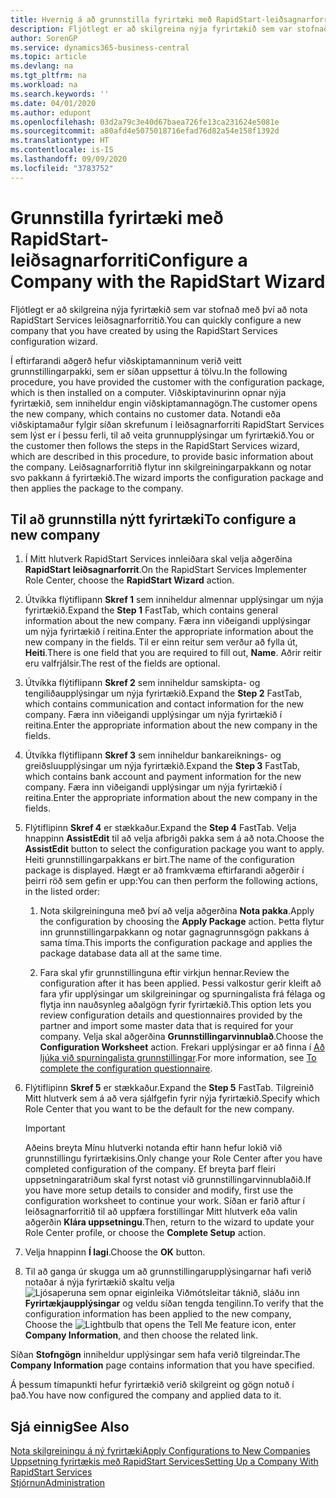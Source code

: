 ```yaml
---
title: Hvernig á að grunnstilla fyrirtæki með RapidStart-leiðsagnarforriti | Microsoft Docs
description: Fljótlegt er að skilgreina nýja fyrirtækið sem var stofnað með því að nota RapidStart Services leiðsagnarforritið.
author: SorenGP
ms.service: dynamics365-business-central
ms.topic: article
ms.devlang: na
ms.tgt_pltfrm: na
ms.workload: na
ms.search.keywords: ''
ms.date: 04/01/2020
ms.author: edupont
ms.openlocfilehash: 03d2a79c3e40d67baea726fe13ca231624e5081e
ms.sourcegitcommit: a80afd4e5075018716efad76d82a54e158f1392d
ms.translationtype: HT
ms.contentlocale: is-IS
ms.lasthandoff: 09/09/2020
ms.locfileid: "3783752"
---
```

# <a name="configure-a-company-with-the-rapidstart-wizard"></a><span data-ttu-id="ea945-103">Grunnstilla fyrirtæki með RapidStart-leiðsagnarforriti</span><span class="sxs-lookup"><span data-stu-id="ea945-103">Configure a Company with the RapidStart Wizard</span></span>
<span data-ttu-id="ea945-104">Fljótlegt er að skilgreina nýja fyrirtækið sem var stofnað með því að nota RapidStart Services leiðsagnarforritið.</span><span class="sxs-lookup"><span data-stu-id="ea945-104">You can quickly configure a new company that you have created by using the RapidStart Services configuration wizard.</span></span>

<span data-ttu-id="ea945-105">Í eftirfarandi aðgerð hefur viðskiptamanninum verið veitt grunnstillingarpakki, sem er síðan uppsettur á tölvu.</span><span class="sxs-lookup"><span data-stu-id="ea945-105">In the following procedure, you have provided the customer with the configuration package, which is then installed on a computer.</span></span> <span data-ttu-id="ea945-106">Viðskiptavinurinn opnar nýja fyrirtækið, sem inniheldur engin viðskiptamannagögn.</span><span class="sxs-lookup"><span data-stu-id="ea945-106">The customer opens the new company, which contains no customer data.</span></span> <span data-ttu-id="ea945-107">Notandi eða viðskiptamaður fylgir síðan skrefunum í leiðsagnarforriti RapidStart Services sem lýst er í þessu ferli, til að veita grunnupplýsingar um fyrirtækið.</span><span class="sxs-lookup"><span data-stu-id="ea945-107">You or the customer then follows the steps in the RapidStart Services wizard, which are described in this procedure, to provide basic information about the company.</span></span> <span data-ttu-id="ea945-108">Leiðsagnarforritið flytur inn skilgreiningarpakkann og notar svo pakkann á fyrirtækið.</span><span class="sxs-lookup"><span data-stu-id="ea945-108">The wizard imports the configuration package and then applies the package to the company.</span></span>  

## <a name="to-configure-a-new-company"></a><span data-ttu-id="ea945-109">Til að grunnstilla nýtt fyrirtæki</span><span class="sxs-lookup"><span data-stu-id="ea945-109">To configure a new company</span></span>  
1. <span data-ttu-id="ea945-110">Í Mitt hlutverk RapidStart Services innleiðara skal velja aðgerðina **RapidStart leiðsagnarforrit**.</span><span class="sxs-lookup"><span data-stu-id="ea945-110">On the RapidStart Services Implementer Role Center, choose the **RapidStart Wizard** action.</span></span>  
2. <span data-ttu-id="ea945-111">Útvíkka flýtiflipann **Skref 1** sem inniheldur almennar upplýsingar um nýja fyrirtækið.</span><span class="sxs-lookup"><span data-stu-id="ea945-111">Expand the **Step 1** FastTab, which contains general information about the new company.</span></span> <span data-ttu-id="ea945-112">Færa inn viðeigandi upplýsingar um nýja fyrirtækið í reitina.</span><span class="sxs-lookup"><span data-stu-id="ea945-112">Enter the appropriate information about the new company in the fields.</span></span> <span data-ttu-id="ea945-113">Til er einn reitur sem verður að fylla út, **Heiti**.</span><span class="sxs-lookup"><span data-stu-id="ea945-113">There is one field that you are required to fill out, **Name**.</span></span> <span data-ttu-id="ea945-114">Aðrir reitir eru valfrjálsir.</span><span class="sxs-lookup"><span data-stu-id="ea945-114">The rest of the fields are optional.</span></span>  
3. <span data-ttu-id="ea945-115">Útvíkka flýtiflipann **Skref 2** sem inniheldur samskipta- og tengiliðaupplýsingar um nýja fyrirtækið.</span><span class="sxs-lookup"><span data-stu-id="ea945-115">Expand the **Step 2** FastTab, which contains communication and contact information for the new company.</span></span> <span data-ttu-id="ea945-116">Færa inn viðeigandi upplýsingar um nýja fyrirtækið í reitina.</span><span class="sxs-lookup"><span data-stu-id="ea945-116">Enter the appropriate information about the new company in the fields.</span></span>
4. <span data-ttu-id="ea945-117">Útvíkka flýtiflipann **Skref 3** sem inniheldur bankareiknings- og greiðsluupplýsingar um nýja fyrirtækið.</span><span class="sxs-lookup"><span data-stu-id="ea945-117">Expand the **Step 3** FastTab, which contains bank account and payment information for the new company.</span></span> <span data-ttu-id="ea945-118">Færa inn viðeigandi upplýsingar um nýja fyrirtækið í reitina.</span><span class="sxs-lookup"><span data-stu-id="ea945-118">Enter the appropriate information about the new company in the fields.</span></span>  
5. <span data-ttu-id="ea945-119">Flýtiflipinn **Skref 4** er stækkaður.</span><span class="sxs-lookup"><span data-stu-id="ea945-119">Expand the **Step 4** FastTab.</span></span> <span data-ttu-id="ea945-120">Velja hnappinn **AssistEdit** til að velja afbrigði pakka sem á að nota.</span><span class="sxs-lookup"><span data-stu-id="ea945-120">Choose the **AssistEdit** button to select the configuration package you want to apply.</span></span> <span data-ttu-id="ea945-121">Heiti grunnstillingarpakkans er birt.</span><span class="sxs-lookup"><span data-stu-id="ea945-121">The name of the configuration package is displayed.</span></span> <span data-ttu-id="ea945-122">Hægt er að framkvæma eftirfarandi aðgerðir í þeirri röð sem gefin er upp:</span><span class="sxs-lookup"><span data-stu-id="ea945-122">You can then perform the following actions, in the listed order:</span></span>  

    1. <span data-ttu-id="ea945-123">Nota skilgreininguna með því að velja aðgerðina **Nota pakka**.</span><span class="sxs-lookup"><span data-stu-id="ea945-123">Apply the configuration by choosing the **Apply Package** action.</span></span> <span data-ttu-id="ea945-124">Þetta flytur inn grunnstillingarpakkann og notar gagnagrunnsgögn pakkans á sama tíma.</span><span class="sxs-lookup"><span data-stu-id="ea945-124">This imports the configuration package and applies the package database data all at the same time.</span></span>  

    2. <span data-ttu-id="ea945-125">Fara skal yfir grunnstillinguna eftir virkjun hennar.</span><span class="sxs-lookup"><span data-stu-id="ea945-125">Review the configuration after it has been applied.</span></span> <span data-ttu-id="ea945-126">Þessi valkostur gerir kleift að fara yfir upplýsingar um skilgreiningar og spurningalista frá félaga og flytja inn nauðsynleg aðalgögn fyrir fyrirtækið.</span><span class="sxs-lookup"><span data-stu-id="ea945-126">This option lets you review configuration details and questionnaires provided by the partner and import some master data that is required for your company.</span></span> <span data-ttu-id="ea945-127">Velja skal aðgerðina **Grunnstillingarvinnublað**.</span><span class="sxs-lookup"><span data-stu-id="ea945-127">Choose the **Configuration Worksheet** action.</span></span> <span data-ttu-id="ea945-128">Frekari upplýsingar er að finna í [Að ljúka við spurningalista grunnstillingar](admin-gather-customer-setup-values.md#to-complete-the-configuration-questionnaire).</span><span class="sxs-lookup"><span data-stu-id="ea945-128">For more information, see [To complete the configuration questionnaire](admin-gather-customer-setup-values.md#to-complete-the-configuration-questionnaire).</span></span>  

6. <span data-ttu-id="ea945-129">Flýtiflipinn **Skref 5** er stækkaður.</span><span class="sxs-lookup"><span data-stu-id="ea945-129">Expand the **Step 5** FastTab.</span></span> <span data-ttu-id="ea945-130">Tilgreinið Mitt hlutverk sem á að vera sjálfgefin fyrir nýja fyrirtækið.</span><span class="sxs-lookup"><span data-stu-id="ea945-130">Specify which Role Center that you want to be the default for the new company.</span></span>  

    > [!IMPORTANT]  
    >  <span data-ttu-id="ea945-131">Aðeins breyta Mínu hlutverki notanda eftir hann hefur lokið við grunnstillingu fyrirtækisins.</span><span class="sxs-lookup"><span data-stu-id="ea945-131">Only change your Role Center after you have completed configuration of the company.</span></span> <span data-ttu-id="ea945-132">Ef breyta þarf fleiri uppsetningaratriðum skal fyrst notast við grunnstillingarvinnublaðið.</span><span class="sxs-lookup"><span data-stu-id="ea945-132">If you have more setup details to consider and modify, first use the configuration worksheet to continue your work.</span></span> <span data-ttu-id="ea945-133">Síðan er farið aftur í leiðsagnarforritið til að uppfæra forstillingar Mitt hlutverk eða valin aðgerðin **Klára uppsetningu**.</span><span class="sxs-lookup"><span data-stu-id="ea945-133">Then, return to the wizard to update your Role Center profile, or choose the **Complete Setup** action.</span></span>

7. <span data-ttu-id="ea945-134">Velja hnappinn **Í lagi**.</span><span class="sxs-lookup"><span data-stu-id="ea945-134">Choose the **OK** button.</span></span>  
8. <span data-ttu-id="ea945-135">Til að ganga úr skugga um að grunnstillingarupplýsingarnar hafi verið notaðar á nýja fyrirtækið skaltu velja ![Ljósaperuna sem opnar eiginleika Viðmótsleitar](media/ui-search/search_small.png "Segðu mér hvað þú vilt gera") táknið, sláðu inn **Fyrirtækjaupplýsingar** og veldu síðan tengda tengilinn.</span><span class="sxs-lookup"><span data-stu-id="ea945-135">To verify that the configuration information has been applied to the new company, Choose the ![Lightbulb that opens the Tell Me feature](media/ui-search/search_small.png "Tell me what you want to do") icon, enter **Company Information**, and then choose the related link.</span></span>

<span data-ttu-id="ea945-136">Síðan **Stofngögn** inniheldur upplýsingar sem hafa verið tilgreindar.</span><span class="sxs-lookup"><span data-stu-id="ea945-136">The **Company Information** page contains information that you have specified.</span></span>   

<span data-ttu-id="ea945-137">Á þessum tímapunkti hefur fyrirtækið verið skilgreint og gögn notuð í það.</span><span class="sxs-lookup"><span data-stu-id="ea945-137">You have now configured the company and applied data to it.</span></span>  

## <a name="see-also"></a><span data-ttu-id="ea945-138">Sjá einnig</span><span class="sxs-lookup"><span data-stu-id="ea945-138">See Also</span></span>  
[<span data-ttu-id="ea945-139">Nota skilgreiningu á ný fyrirtæki</span><span class="sxs-lookup"><span data-stu-id="ea945-139">Apply Configurations to New Companies</span></span>](admin-apply-configuration-to-new-companies.md)  
[<span data-ttu-id="ea945-140">Uppsetning fyrirtækis með RapidStart Services</span><span class="sxs-lookup"><span data-stu-id="ea945-140">Setting Up a Company With RapidStart Services</span></span>](admin-set-up-a-company-with-rapidstart.md)  
[<span data-ttu-id="ea945-141">Stjórnun</span><span class="sxs-lookup"><span data-stu-id="ea945-141">Administration</span></span>](admin-setup-and-administration.md)
